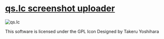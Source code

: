 [qs.lc screenshot uploader]("qs.lc")
=========================

![qs.lc](http://qs.lc/s/img/image_slide2.png)

This software is licensed under the GPL
Icon Designed by Takeru Yoshihara

